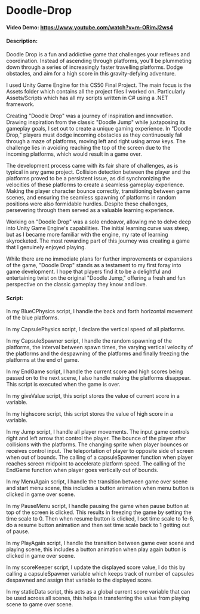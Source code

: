 # Doodle-Drop
#### Video Demo:  <https://www.youtube.com/watch?v=m-ORimJ2ws4>
#### Description:
Doodle Drop is a fun and addictive game that challenges your reflexes and coordination. Instead of ascending through platforms, you'll be plummeting down through a series of increasingly faster travelling platforms. Dodge obstacles, and aim for a high score in this gravity-defying adventure.

I used Unity Game Engine for this CS50 Final Project. The main focus is the Assets folder which contains all the project files I worked on. Particularly Assets/Scripts which has all my scripts written in C# using a .NET framework.

Creating "Doodle Drop" was a journey of inspiration and innovation. Drawing inspiration from the classic "Doodle Jump" while juxtaposing its gameplay goals, I set out to create a unique gaming experience. In "Doodle Drop," players must dodge incoming obstacles as they continuously fall through a maze of platforms, moving left and right using arrow keys. The challenge lies in avoiding reaching the top of the screen due to the incoming platforms, which would result in a game over.

The development process came with its fair share of challenges, as is typical in any game project. Collision detection between the player and the platforms proved to be a persistent issue, as did synchronizing the velocities of these platforms to create a seamless gameplay experience. Making the player character bounce correctly, transitioning between game scenes, and ensuring the seamless spawning of platforms in random positions were also formidable hurdles. Despite these challenges, persevering through them served as a valuable learning experience.

Working on "Doodle Drop" was a solo endeavor, allowing me to delve deep into Unity Game Engine's capabilities. The initial learning curve was steep, but as I became more familiar with the engine, my rate of learning skyrocketed. The most rewarding part of this journey was creating a game that I genuinely enjoyed playing.

While there are no immediate plans for further improvements or expansions of the game, "Doodle Drop" stands as a testament to my first foray into game development. I hope that players find it to be a delightful and entertaining twist on the original "Doodle Jump," offering a fresh and fun perspective on the classic gameplay they know and love.


#### Script:
In my BlueCPhysics script, I handle the back and forth horizontal movement of the blue platforms.

In my CapsulePhysics script, I declare the vertical speed of all platforms.

In my CapsuleSpawner script, I handle the random spawning of the platforms, the interval between spawn times, the varying vertical velocity of the platforms and the despawning of the platforms and finally freezing the platforms at the end of game.

In my EndGame script, I handle the current score and high scores being passed on to the next scene, I also handle making the platforms disappear. This script is executed when the game is over.

In my giveValue script, this script stores the value of current score in a variable.

In my highscore script, this script stores the value of high score in a variable.

In my Jump script, I handle all player movements. The input game controls right and left arrow that control the player. The bounce of the player after collisions with the platforms. The changing sprite when player bounces or receives control input. The teleportation of player to opposite side of screen when out of bounds. The calling of a capsuleSpawner function when player reaches screen midpoint to accelerate platform speed. The calling of the EndGame function when player goes vertically out of bounds.

In my MenuAgain script, I handle the transition between game over scene and start menu scene, this includes a button animation when menu button is clicked in game over scene.

In my PauseMenu script, I handle pausing the game when pause button at top of the screen is clicked. This results in freezing the game by setting the time scale to 0. Then when resume button is clicked, I set time scale to 1e-6, do a resume button animation and then set time scale back to 1 getting out of pause.

In my PlayAgain script, I handle the transition between game over scene and playing scene, this includes a button animation when play again button is clicked in game over scene.

In my scoreKeeper script, I update the displayed score value, I do this by calling a capsuleSpawner variable which keeps track of number of capsules despawned and assign that variable to the displayed score.

In my staticData script, this acts as a global current score variable that can be used across all scenes, this helps in transferring the value from playing scene to game over scene.